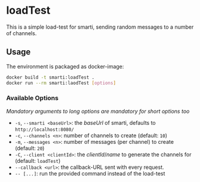# loadTest

This is a simple load-test for smarti, sending random messages
to a number of channels.

## Usage

The environment is packaged as docker-image:

```bash
docker build -t smarti:loadTest .
docker run --rm smarti:laodTest [options]
```

### Available Options

_Mandatory arguments to long options are mandatory for short options too_

* `-s`, `--smarti <baseUrl>`: the _baseUrl_ of smarti, defaults to `http://localhost:8080/`
* `-c`, `--channels <n>`: number of channels to create (default: `10`)
* `-m`, `--messages <n>`: number of messages (per channel) to create (default: `20`)
* `-C`, `--client <clientId>`: the _clientId_/_name_ to generate the channels for (default: `loadTest`)
* `--callback <url>`: the callback-URL sent with every request.
* `-- [...]`: run the provided command instead of the load-test
